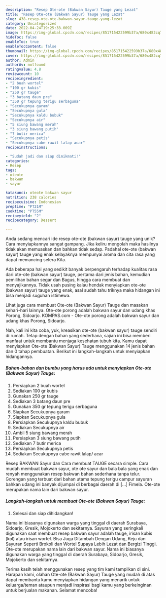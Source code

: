 ```yaml
---
description: "Resep Ote-ote (Bakwan Sayur) Tauge yang Lezat"
title: "Resep Ote-ote (Bakwan Sayur) Tauge yang Lezat"
slug: 438-resep-ote-ote-bakwan-sayur-tauge-yang-lezat
category: Uncategorized
date: 2022-04-24T19:25:33.009Z
image: https://img-global.cpcdn.com/recipes/851715422599b37a/680x482cq70/ote-ote-bakwan-sayur-tauge-foto-resep-utama.jpg
hideToc: false
enableToc: true
enableTocContent: false
thumbnail: https://img-global.cpcdn.com/recipes/851715422599b37a/680x482cq70/ote-ote-bakwan-sayur-tauge-foto-resep-utama.jpg
cover: https://img-global.cpcdn.com/recipes/851715422599b37a/680x482cq70/ote-ote-bakwan-sayur-tauge-foto-resep-utama.jpg
author: Admin
authorAv: notfound
ratingvalue: 4.8
reviewcount: 10
recipeingredient:
- "2 buah wortel"
- "100 gr kubis"
- "250 gr tauge"
- "3 batang daun pre"
- "350 gr tepung terigu serbaguna"
- "Secukupnya garam"
- "Secukupnya gula"
- "Secukupnya kaldu bubuk"
- "Secukupnya air"
- "5 siung bawang merah"
- "3 siung bawang putih"
- "7 butir merica"
- "Secukupnya petis"
- "Secukupnya cabe rawit lalap acar"
recipeinstructions:

- "Sudah jadi dan siap dinikmati!"
categories:
- Resep
tags:
- oteote
- bakwan
- sayur

katakunci: oteote bakwan sayur 
nutrition: 238 calories
recipecuisine: Indonesian
preptime: "PT21M"
cooktime: "PT55M"
recipeyield: "2"
recipecategory: Dessert

---
```





Anda sedang mencari ide resep ote-ote (bakwan sayur) tauge yang unik? Cara menyiapkannya sangat gampang. Jika keliru mengolah maka hasilnya tidak akan memuaskan dan bahkan tidak sedap. Padahal ote-ote (bakwan sayur) tauge yang enak selayaknya mempunyai aroma dan cita rasa yang dapat memancing selera Kita.





Ada beberapa hal yang sedikit banyak berpengaruh terhadap kualitas rasa dari ote-ote (bakwan sayur) tauge, pertama dari jenis bahan, kemudian pemilihan bahan segar dan Bagus, hingga cara membuat dan menyajikannya. Tidak usah pusing kalau hendak menyiapkan ote-ote (bakwan sayur) tauge yang enak,      asal sudah tahu triknya maka hidangan ini bisa menjadi suguhan istimewa.














Lihat juga cara membuat Ote-ote (Bakwan Sayur) Tauge dan masakan sehari-hari lainnya. Ote-ote porong adalah bakwan sayur dan udang khas Porong, Sidoarjo. KOMPAS.com - Ote-ote porong adalah bakwan sayur dan udang khas Porong, Sidoarjo.






Nah, kali ini kita coba, yuk, kreasikan ote-ote (bakwan sayur) tauge sendiri di rumah. Tetap dengan bahan yang sederhana, sajian ini bisa memberi manfaat untuk membantu menjaga kesehatan tubuh kita. Kamu dapat menyiapkan Ote-ote (Bakwan Sayur) Tauge menggunakan 14 jenis bahan dan 0 tahap pembuatan. Berikut ini langkah-langkah untuk menyiapkan hidangannya.

<!--inarticleads1-->

##### Bahan-bahan dan bumbu yang harus ada untuk menyiapkan Ote-ote (Bakwan Sayur) Tauge:

1. Persiapkan 2 buah wortel
1. Sediakan 100 gr kubis
1. Gunakan 250 gr tauge
1. Sediakan 3 batang daun pre
1. Gunakan 350 gr tepung terigu serbaguna
1. Siapkan Secukupnya garam
1. Siapkan Secukupnya gula
1. Persiapkan Secukupnya kaldu bubuk
1. Sediakan Secukupnya air
1. Ambil 5 siung bawang merah
1. Persiapkan 3 siung bawang putih
1. Sediakan 7 butir merica
1. Persiapkan Secukupnya petis
1. Sediakan Secukupnya cabe rawit lalap/ acar


Resep BAKWAN Sayur dan Cara membuat TAUGE secara simple. Cara mudah membuat bakwan sayur, ote ote sayur dan bala bala yang enak dan renyah menggunakan resep bakwan bahan sederhana tanpa telur. Gorengan yang terbuat dari bahan utama tepung terigu campur sayuran bahkan udang ini banyak dijumpai di berbagai daerah di […] Fimela. Ote-ote merupakan nama lain dari bakwan sayur. 

<!--inarticleads2-->

##### Langkah-langkah untuk membuat Ote-ote (Bakwan Sayur) Tauge:


1. Selesai dan siap dihidangkan!

Nama ini biasanya digunakan warga yang tinggal di daerah Surabaya, Sidoarjo, Gresik, Mojokerto dan sekitarnya. Sayuran yang seringkali digunakan saat membuat resep bakwan sayur adalah tauge, irisan kubis (kol) atau irisan wortel. Bisa Juga Ditambah Dengan Udang, Keju dan Sayuran Seperti Brokoli dan Wortel Supaya Lebih Lezat dan Bergizi Tinggi. Ote-ote merupakan nama lain dari bakwan sayur. Nama ini biasanya digunakan warga yang tinggal di daerah Surabaya, Sidoarjo, Gresik, Mojokerto dan sekitarnya. 

Terima kasih telah menggunakan resep yang tim kami tampilkan di sini. Harapan kami, olahan Ote-ote (Bakwan Sayur) Tauge yang mudah di atas dapat membantu kamu menyiapkan hidangan yang menarik untuk keluarga/teman ataupun menjadi inspirasi bagi kamu yang berkeinginan untuk berjualan makanan. Selamat mencoba!
